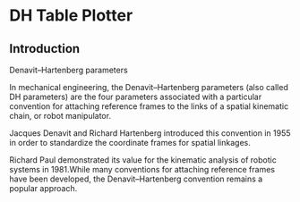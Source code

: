 # DH Table Plotter
## Introduction
Denavit–Hartenberg parameters

In mechanical engineering, the Denavit–Hartenberg parameters (also called DH parameters) are the four parameters associated with a particular convention for attaching reference frames to the links of a spatial kinematic chain, or robot manipulator.

Jacques Denavit and Richard Hartenberg introduced this convention in 1955 in order to standardize the coordinate frames for spatial linkages.

Richard Paul demonstrated its value for the kinematic analysis of robotic systems in 1981.While many conventions for attaching reference frames have been developed, the Denavit–Hartenberg convention remains a popular approach. 
